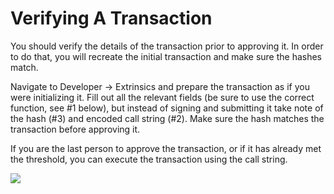 # Verifying A Transaction

You should verify the details of the transaction prior to approving it. In order to do that, you will recreate the initial transaction and make sure the hashes match.

Navigate to Developer -> Extrinsics and prepare the transaction as if you were initializing it. Fill out all the relevant fields (be sure to use the correct function, see #1 below), but instead of signing and submitting it take note of the hash (#3) and encoded call string (#2). Make sure the hash matches the transaction before approving it.

If you are the last person to approve the transaction, or if it has already met the threshold, you can execute the transaction using the call string.

![](../.gitbook/assets/Screenshot\_20211020\_063827.png)

